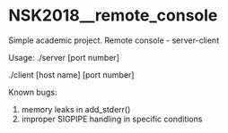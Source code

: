 # NSK2018__remote_console

Simple academic project.
Remote console - server-client 

Usage:
./server [port number]

./client [host name] [port number]



Known bugs:
1. memory leaks in add_stderr() 
2. improper SIGPIPE handling in specific conditions
